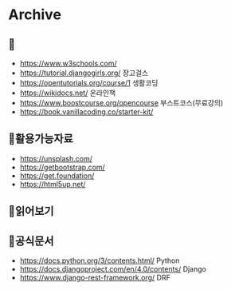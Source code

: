 # Archive



## 📖
* https://www.w3schools.com/ 
* https://tutorial.djangogirls.org/ 장고걸스
* https://opentutorials.org/course/1 생활코딩
* https://wikidocs.net/ 온라인책
* https://www.boostcourse.org/opencourse 부스트코스(무료강의)
* https://book.vanillacoding.co/starter-kit/ 

## 📗활용가능자료
* https://unsplash.com/ 
* https://getbootstrap.com/ 
* https://get.foundation/
* https://html5up.net/


## 📙읽어보기

## 🔖공식문서
* https://docs.python.org/3/contents.html/ Python
* https://docs.djangoproject.com/en/4.0/contents/ Django 
* https://www.django-rest-framework.org/ DRF
